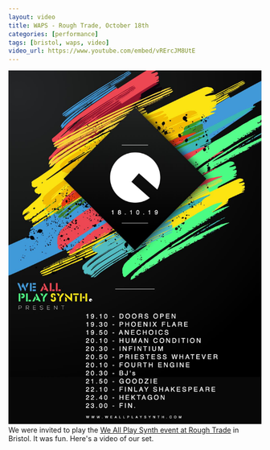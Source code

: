 ```yaml
---
layout: video
title: WAPS - Rough Trade, October 18th
categories: [performance]
tags: [bristol, waps, video]
video_url: https://www.youtube.com/embed/vRErcJM8UtE
---
```

![Poster for the event - quite lovely](assets/images/2019_10_waps.jpg)
We were invited to play the [We All Play Synth event at Rough Trade](https://www.facebook.com/events/2363948233713095/) in Bristol. It was fun. Here's a video of our set.

